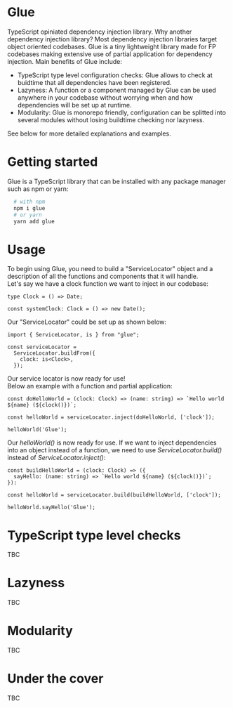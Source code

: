 # Glue

TypeScript opiniated dependency injection library. Why another dependency injection library? 
Most dependency injection libraries target object oriented codebases. Glue is a tiny lightweight library made for FP codebases making extensive use of partial application for dependency injection. Main benefits of Glue include:  
- TypeScript type level configuration checks: Glue allows to check at buidtime that all dependencies have been registered.
- Lazyness: A function or a component managed by Glue can be used anywhere in your codebase without worrying when and how dependencies will be set up at runtime.  
- Modularity: Glue is monorepo friendly, configuration can be splitted into several modules without losing buildtime checking nor lazyness.  

See below for more detailed explanations and examples.


# Getting started
Glue is a TypeScript library that can be installed with any package manager such as npm or yarn:  

```sh
  # with npm
  npm i glue
  # or yarn
  yarn add glue

```

# Usage
To begin using Glue, you need to build a "ServiceLocator" object and a description of all the functions and components that it will handle.  
Let's say we have a clock function we want to inject in our codebase:  
```
type Clock = () => Date;

const systemClock: Clock = () => new Date();
```

Our "ServiceLocator" could be set up as shown below:  
```
import { ServiceLocator, is } from "glue";

const serviceLocator = 
  ServiceLocator.buildFrom({
    clock: is<Clock>,
  });
```

Our service locator is now ready for use!  
Below an example with a function and partial application:
```
const doHelloWorld = (clock: Clock) => (name: string) => `Hello world ${name} (${clock()})`;

const helloWorld = serviceLocator.inject(doHelloWorld, ['clock']);

helloWorld('Glue');
```

Our *helloWorld()* is now ready for use. If we want to inject dependencies into an object instead of a function, we need to use *ServiceLocator.build()* instead of *ServiceLocator.inject()*:
```
const buildHelloWorld = (clock: Clock) => ({ 
  sayHello: (name: string) => `Hello world ${name} (${clock()})`;
}):

const helloWorld = serviceLocator.build(buildHelloWorld, ['clock']);

helloWorld.sayHello('Glue');
```

# TypeScript type level checks
TBC

# Lazyness
TBC

# Modularity
TBC

# Under the cover
TBC